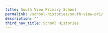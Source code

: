 ```yaml
---
title: South View Primary School
permalink: /school-histories/south-view-pri/
description: ""
third_nav_title: School Histories
---
```


